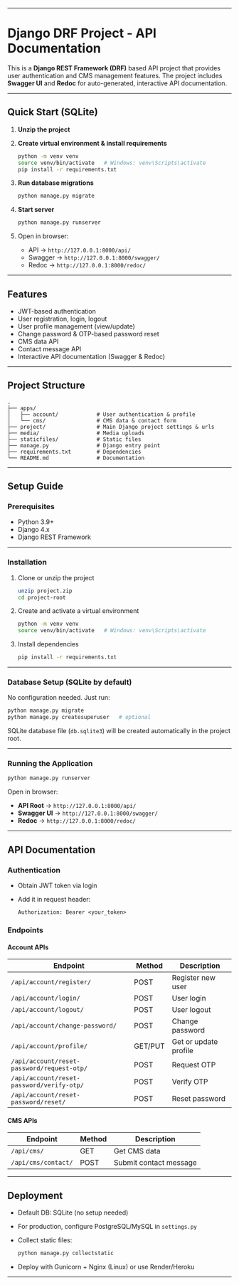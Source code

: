 

---

# Django DRF Project - API Documentation

This is a **Django REST Framework (DRF)** based API project that provides user authentication and CMS management features. The project includes **Swagger UI** and **Redoc** for auto-generated, interactive API documentation.

---

## Quick Start (SQLite)

1. **Unzip the project**
2. **Create virtual environment & install requirements**

   ```bash
   python -m venv venv
   source venv/bin/activate   # Windows: venv\Scripts\activate
   pip install -r requirements.txt
   ```
3. **Run database migrations**

   ```bash
   python manage.py migrate
   ```
4. **Start server**

   ```bash
   python manage.py runserver
   ```
5. Open in browser:

   * API → `http://127.0.0.1:8000/api/`
   * Swagger → `http://127.0.0.1:8000/swagger/`
   * Redoc → `http://127.0.0.1:8000/redoc/`

---

## Features

* JWT-based authentication
* User registration, login, logout
* User profile management (view/update)
* Change password & OTP-based password reset
* CMS data API
* Contact message API
* Interactive API documentation (Swagger & Redoc)

---

## Project Structure

```
.
├── apps/                   
│   ├── account/            # User authentication & profile
│   └── cms/                # CMS data & contact form
├── project/                # Main Django project settings & urls
├── media/                  # Media uploads
├── staticfiles/            # Static files
├── manage.py               # Django entry point
├── requirements.txt        # Dependencies
└── README.md               # Documentation
```

---

## Setup Guide

### Prerequisites

* Python 3.9+
* Django 4.x
* Django REST Framework

---

### Installation

1. Clone or unzip the project

   ```bash
   unzip project.zip
   cd project-root
   ```

2. Create and activate a virtual environment

   ```bash
   python -m venv venv
   source venv/bin/activate   # Windows: venv\Scripts\activate
   ```

3. Install dependencies

   ```bash
   pip install -r requirements.txt
   ```

---

### Database Setup (SQLite by default)

No configuration needed.
Just run:

```bash
python manage.py migrate
python manage.py createsuperuser   # optional
```

SQLite database file (`db.sqlite3`) will be created automatically in the project root.

---

### Running the Application

```bash
python manage.py runserver
```

Open in browser:

* **API Root** → `http://127.0.0.1:8000/api/`
* **Swagger UI** → `http://127.0.0.1:8000/swagger/`
* **Redoc** → `http://127.0.0.1:8000/redoc/`

---

## API Documentation

### Authentication

* Obtain JWT token via login
* Add it in request header:

  ```
  Authorization: Bearer <your_token>
  ```

### Endpoints

#### Account APIs

| Endpoint                                   | Method  | Description           |
| ------------------------------------------ | ------- | --------------------- |
| `/api/account/register/`                   | POST    | Register new user     |
| `/api/account/login/`                      | POST    | User login            |
| `/api/account/logout/`                     | POST    | User logout           |
| `/api/account/change-password/`            | POST    | Change password       |
| `/api/account/profile/`                    | GET/PUT | Get or update profile |
| `/api/account/reset-password/request-otp/` | POST    | Request OTP           |
| `/api/account/reset-password/verify-otp/`  | POST    | Verify OTP            |
| `/api/account/reset-password/reset/`       | POST    | Reset password        |

#### CMS APIs

| Endpoint            | Method | Description            |
| ------------------- | ------ | ---------------------- |
| `/api/cms/`         | GET    | Get CMS data           |
| `/api/cms/contact/` | POST   | Submit contact message |

---

## Deployment

* Default DB: SQLite (no setup needed)
* For production, configure PostgreSQL/MySQL in `settings.py`
* Collect static files:

  ```bash
  python manage.py collectstatic
  ```
* Deploy with Gunicorn + Nginx (Linux) or use Render/Heroku

---


